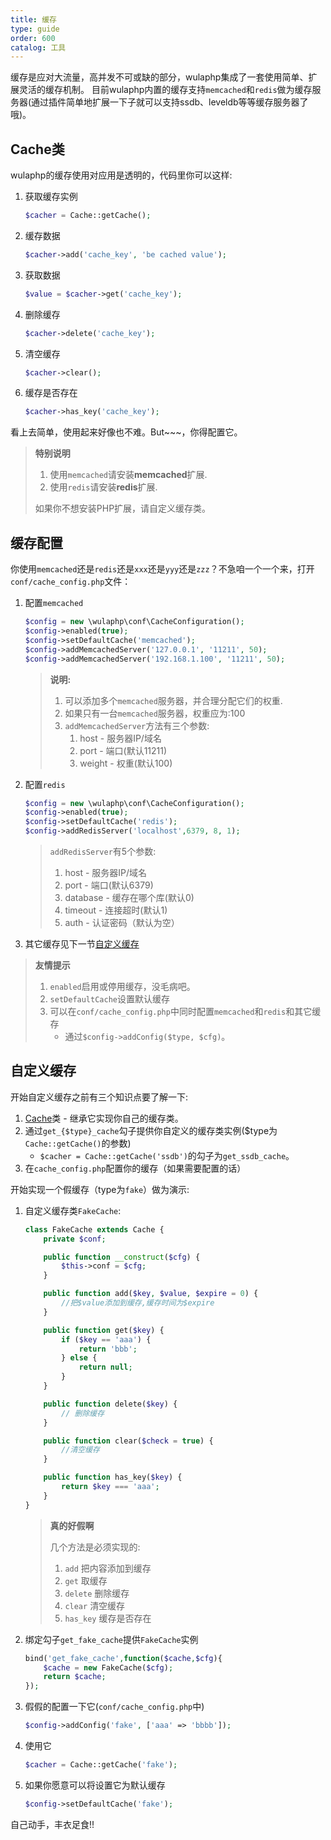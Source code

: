 ```yaml
---
title: 缓存
type: guide
order: 600
catalog: 工具
---
```


缓存是应对大流量，高并发不可或缺的部分，wulaphp集成了一套使用简单、扩展灵活的缓存机制。
目前wulaphp内置的缓存支持`memcached`和`redis`做为缓存服务器(通过插件简单地扩展一下子就可以支持ssdb、leveldb等等缓存服务器了哦)。

## Cache类

wulaphp的缓存使用对应用是透明的，代码里你可以这样:

1. 获取缓存实例
    ```php
    $cacher = Cache::getCache();
    ```
2. 缓存数据
    ```php
    $cacher->add('cache_key', 'be cached value');
    ```
3. 获取数据
    ```php
    $value = $cacher->get('cache_key');
    ```
4. 删除缓存
    ```php
    $cacher->delete('cache_key');
    ```
5. 清空缓存
    ```php
    $cacher->clear();
    ```
6. 缓存是否存在
    ```php
    $cacher->has_key('cache_key');
    ```

看上去简单，使用起来好像也不难。But~~~，你得配置它。

> **特别说明**
>
> 1. 使用`memcached`请安装**memcached**扩展.
> 2. 使用`redis`请安装**redis**扩展.
>
> 如果你不想安装PHP扩展，请自定义缓存类。

## 缓存配置

你使用`memcached`还是`redis`还是`xxx`还是`yyy`还是`zzz`？不急咱一个一个来，打开`conf/cache_config.php`文件：

1. 配置`memcached`
    ```php
    $config = new \wulaphp\conf\CacheConfiguration();
    $config->enabled(true);
    $config->setDefaultCache('memcached');
    $config->addMemcachedServer('127.0.0.1', '11211', 50);
    $config->addMemcachedServer('192.168.1.100', '11211', 50);
    ```
    > **说明:**
    > 1. 可以添加多个`memcached`服务器，并合理分配它们的权重.
    > 2. 如果只有一台`memcached`服务器，权重应为:100
    > 3. `addMemcachedServer`方法有三个参数:
    >    1. host - 服务器IP/域名
    >    2. port - 端口(默认11211)
    >    3. weight - 权重(默认100)
2. 配置`redis`
    ```php
    $config = new \wulaphp\conf\CacheConfiguration();
    $config->enabled(true);
    $config->setDefaultCache('redis');
    $config->addRedisServer('localhost',6379, 8, 1);
    ```
    > `addRedisServer`有5个参数:
    > 1. host - 服务器IP/域名
    > 2. port - 端口(默认6379)
    > 3. database - 缓存在哪个库(默认0)
    > 4. timeout - 连接超时(默认1)
    > 5. auth - 认证密码（默认为空）
3. 其它缓存见下一节[自定义缓存](#自定义缓存)

> **友情提示**
> 1. `enabled`启用或停用缓存，没毛病吧。
> 2. `setDefaultCache`设置默认缓存
> 3. 可以在`conf/cache_config.php`中同时配置`memcached`和`redis`和其它缓存
>    * 通过`$config->addConfig($type, $cfg)`。

## 自定义缓存

开始自定义缓存之前有三个知识点要了解一下:

1. [Cache](https://github.com/ninggf/wulaphp/blob/v2.0/wulaphp/cache/Cache.php)类 - 继承它实现你自己的缓存类。
2. 通过`get_{$type}_cache`勾子提供你自定义的缓存类实例($type为`Cache::getCache()`的参数)
    * `$cacher = Cache::getCache('ssdb')`的勾子为`get_ssdb_cache`。
3. 在`cache_config.php`配置你的缓存（如果需要配置的话）

开始实现一个假缓存（type为`fake`）做为演示:

1. 自定义缓存类`FakeCache`:
    ```php
    class FakeCache extends Cache {
        private $conf;

        public function __construct($cfg) {
            $this->conf = $cfg;
        }

        public function add($key, $value, $expire = 0) {
            //把$value添加到缓存,缓存时间为$expire	
        }

        public function get($key) {
            if ($key == 'aaa') {
                return 'bbb';
            } else {
                return null;
            }
        }

        public function delete($key) {
            // 删除缓存
        }

        public function clear($check = true) {
            //清空缓存
        }

        public function has_key($key) {
            return $key === 'aaa';
        }
    }
    ```
    > **真的好假啊**
    >
    > 几个方法是必须实现的:
    > 1. `add` 把内容添加到缓存
    > 2. `get` 取缓存
    > 3. `delete` 删除缓存
    > 4. `clear` 清空缓存
    > 5. `has_key` 缓存是否存在
2. 绑定勾子`get_fake_cache`提供`FakeCache`实例
    ```php
    bind('get_fake_cache',function($cache,$cfg){
        $cache = new FakeCache($cfg);
        return $cache;
    });
    ```
3. 假假的配置一下它(`conf/cache_config.php`中)
    ```php
    $config->addConfig('fake', ['aaa' => 'bbbb']);
    ```
4. 使用它
    ```php
    $cacher = Cache::getCache('fake');
    ```
5. 如果你愿意可以将设置它为默认缓存
    ```php
    $config->setDefaultCache('fake');
    ```

自己动手，丰衣足食!!
